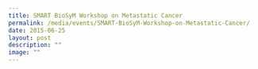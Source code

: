 ```yaml
---
title: SMART BioSyM Workshop on Metastatic Cancer
permalink: /media/events/SMART-BioSyM-Workshop-on-Metastatic-Cancer/
date: 2015-06-25
layout: post
description: ""
image: ""
---
```

